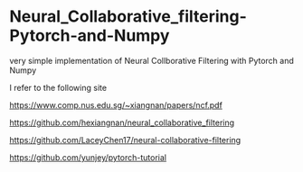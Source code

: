 # Neural_Collaborative_filtering-Pytorch-and-Numpy

very simple implementation of Neural Collborative Filtering with Pytorch and Numpy

I refer to the following site

https://www.comp.nus.edu.sg/~xiangnan/papers/ncf.pdf

https://github.com/hexiangnan/neural_collaborative_filtering

https://github.com/LaceyChen17/neural-collaborative-filtering

https://github.com/yunjey/pytorch-tutorial
